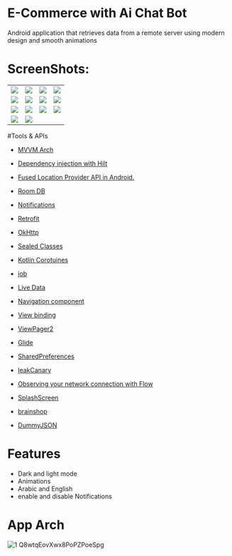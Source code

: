 # E-Commerce with Ai Chat Bot
Android application that retrieves data from a remote server using modern design and smooth animations

# ScreenShots:
<table>
  <tr>
        <td><img src="https://user-images.githubusercontent.com/72602749/235357359-139c6887-276f-425f-9372-463ba36fedae.jpg"></td>
        <td><img src="https://user-images.githubusercontent.com/72602749/235357360-d8aea2a6-37f3-43c4-b0f7-90f7f56816fe.jpg"></td>
        <td><img src="https://user-images.githubusercontent.com/72602749/235357362-b8469527-3c13-464d-9ab5-395caeb7abdc.jpg"></td>
        <td><img src="https://user-images.githubusercontent.com/72602749/235357363-af9e7b05-f2c3-4ede-ad6f-567934300c0b.jpg"></td>
  </tr>
  
  <tr>
    <td><img src="https://user-images.githubusercontent.com/72602749/235357356-bd656bb8-e47b-40d6-bf5f-d01e3ef8c872.jpg"></td>
    <td><img src="https://user-images.githubusercontent.com/72602749/235357943-e639c590-4761-4f71-8c61-20632ec61b11.jpg"></td>
    <td><img src="https://user-images.githubusercontent.com/72602749/235358152-5e4cdba8-961e-456e-ae3f-708397ddd6b7.jpg"></td>
    <td><img src="https://user-images.githubusercontent.com/72602749/235358154-ebae5c5c-aa8e-4e4a-8548-300fb849c3a5.jpg"></td>
    
  
    
    
  </tr>
  <tr>
    <td><img src="https://user-images.githubusercontent.com/72602749/235357367-efa86eec-70d0-437a-b6f7-a9390dd53d83.jpg"></td>
    <td><img src="https://user-images.githubusercontent.com/72602749/235357368-611202cf-fe64-438b-ab7b-f5f9be4c8dcc.jpg"></td>
    <td><img src="https://user-images.githubusercontent.com/72602749/235357370-599a2fe9-19b9-41e7-9c33-e346687050f6.jpg"></td>
    <td><img src="https://user-images.githubusercontent.com/72602749/235357358-9ec16a01-4bf7-4e76-9e1f-dc23ccfbee46.jpg"></td>

  </tr>
  <tr>
    <td><img src="https://user-images.githubusercontent.com/72602749/235357372-d7e22491-8842-490f-9a4f-1f2ddaf1736d.jpg"></td>
    <td><img src="https://user-images.githubusercontent.com/72602749/235357375-9ce6d170-5b0e-44a9-acb6-0d3946a9aa6d.jpg"></td>
  </tr>
</table>

#Tools & APIs

* [MVVM Arch](https://www.toptal.com/android/android-apps-mvvm-with-clean-architecture)
* [ Dependency injection with Hilt](https://developer.android.com/training/dependency-injection/hilt-android)
* [ Fused Location Provider API in Android.](https://developers.google.com/location-context/fused-location-provider)
* [ Room DB](https://developer.android.com/training/data-storage/room)
* [ Notifications](https://developer.android.com/develop/ui/views/notifications/build-notification)
* [Retrofit](https://www.youtube.com/watch?v=t6Sql3WMAnk)
* [OkHttp](https://square.github.io/okhttp/)
* [Sealed Classes](https://www.boltuix.com/2021/10/sealed-classes-handle-api-responses-in.html)
* [Kotlin Corotuines](https://kotlinlang.org/docs/coroutines-overview.html)
* [job](https://kotlinlang.org/api/kotlinx.coroutines/kotlinx-coroutines-core/kotlinx.coroutines/-job/)
* [Live Data](https://developer.android.com/reference/androidx/lifecycle/LiveData)
* [Navigation component](https://developer.android.com/guide/navigation/navigation-getting-started)
* [View binding](https://developer.android.com/topic/libraries/view-binding)
* [ViewPager2](https://developer.android.com/reference/kotlin/androidx/viewpager2/widget/ViewPager2)
* [Glide](https://github.com/bumptech/glide)
* [SharedPreferences](https://developer.android.com/reference/android/content/SharedPreferences)
* [leakCanary](https://github.com/square/leakcanary)
* [Observing your network connection with Flow](https://markonovakovic.medium.com/android-better-internet-connection-monitoring-with-kotlin-flow-feac139e2a3)
* [SplashScreen](https://medium.com/@declannnadozie/create-a-splash-screen-in-android-with-kotlin-coroutines-and-fragment-da27fb1a946a)

* [brainshop](https://brainshop.ai/brain/174851/training)
* [DummyJSON](https://dummyjson.com/)

# Features 
* Dark and light mode
* Animations
* Arabic and English
* enable and disable Notifications

# App Arch
![1 Q8wtqEovXwx8PoPZPoeSpg](https://user-images.githubusercontent.com/72602749/235357018-b144c8fa-2f06-478f-a67f-9fce58e86f06.png)

